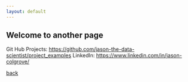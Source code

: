 ```yaml
---
layout: default
---
```


## Welcome to another page

Git Hub Projects: https://github.com/jason-the-data-scientist/project_examples
LinkedIn: https://www.linkedin.com/in/jason-colgrove/

[back](./)
